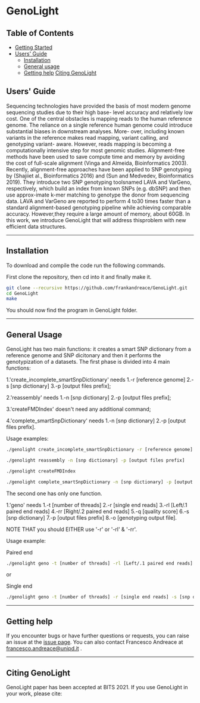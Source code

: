 # GenoLight
## Table of Contents

- [Getting Started](#started)
- [Users' Guide](#uguide)
  - [Installation](#install)
  - [General usage](#general)
  - [Getting help](#help)
[Citing GenoLight](#cite)


## <a name="uguide"></a>Users' Guide
Sequencing technologies have provided the basis of most modern genome sequencing studies due to their high base- level accuracy and relatively low cost. One of the central obstacles is mapping reads to the human reference genome. The reliance on a single reference human genome could introduce substantial biases in downstream analyses. More- over, including known variants in the reference makes read mapping, variant calling, and genotyping variant- aware. 
However, reads mapping is becoming a computationally intensive step for most genomic studies. Alignment-free methods have been used to save compute time and memory by avoiding the cost of full-scale alignment (Vinga and Almeida, Bioinformatics 2003). Recently, alignment-free approaches have been applied to SNP genotyping by (Shajiiet al., Bioinformatics 2016) and (Sun and Medvedev, Bioinformatics 2019). They introduce two SNP genotyping toolsnamed LAVA and 
VarGeno, respectively, which build an index from known SNPs (e.g. dbSNP) and then use approx-imate k-mer matching to genotype the donor from sequencing data. LAVA and VarGeno are reported to perform 4 to30 times faster than a standard alignment-based genotyping pipeline while achieving comparable accuracy. However,they require a large amount of memory, about 60GB. In this work, we introduce GenoLight that will address thisproblem with new efficient data structures.

---

## <a name="install"></a>Installation

To download and compile the code run the following commands.

First clone the repository, then cd into it and finally make it.
```sh
git clone --recursive https://github.com/frankandreace/GenoLight.git
cd GenoLight
make
```

You should now find the program in GenoLight folder.

---

##  <a name="general"></a>General Usage

GenoLight has two main functions: it creates a smart SNP dictionary from a reference genome and SNP dicitonary and then it performs the genotypization of a datasets.
The first phase is divided into 4 main functions:  

1.'create_incomplete_smartSnpDictionary' needs 
    1.-r [reference genome]
    2.-s [snp dictionary]
    3.-p [output files prefix];

2.'reassembly' needs
    1.-n [snp dictionary]
    2.-p [output files prefix];

3.'createFMDIndex' doesn't need any additional command;

4.'complete_smartSnpDictionary' needs
    1.-n [snp dictionary]
    2.-p [output files prefix].

Usage examples:

```sh
./genolight create_incomplete_smartSnpDictionary -r [reference genome] -s [snp dictionary] -p [output files prefix]
```
```sh
./genolight reassembly -n [snp dictionary] -p [output files prefix]
```
```sh
./genolight createFMDIndex   
```
```sh
./genolight complete_smartSnpDictionary -n [snp dictionary] -p [output files prefix]
```

The second one has only one function.

1.'geno' needs
    1.-t [number of threads]
    2.-r [single end reads]
    3.-rl [Left/.1 paired end reads]
    4.-rr [Right/.2 paired end reads]
    5.-q [quality score]
    6.-s [snp dictionary]
    7.-p [output files prefix]
    8.-o [genotyping output file].

NOTE THAT you should EITHER use '-r' or '-rl' & '-rr'.

Usage example: 

Paired end 

```sh
./genolight geno -t [number of threads] -rl [Left/.1 paired end reads] -rr [Right/.2 paired end reads] -s [snp dictionary] -p [output files prefix] -o [genotyping output file]
```
or 

Single end 

```sh
./genolight geno -t [number of threads] -r [single end reads] -s [snp dictionary] -p [output files prefix] -o [genotyping output file]
```
---

## <a name="help"></a>Getting help
If you encounter bugs or have further questions or
requests, you can raise an issue at the [issue page][issue]. You can also contact Francesco Andreace at francesco.andreace@unipd.it .

---

## <a name="cite"></a>Citing GenoLight

GenoLight paper has been accepted at BITS 2021.
If you use GenoLight in your work, please cite:

[issue]: https://github.com/frankandreace/GenoLight/issues
